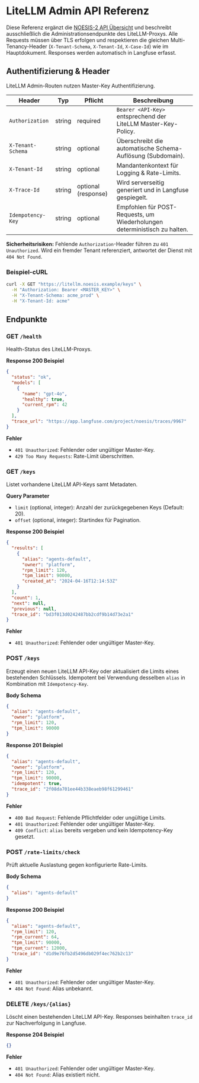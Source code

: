 # LiteLLM Admin API Referenz

Diese Referenz ergänzt die [NOESIS-2 API Übersicht](./reference.md) und beschreibt ausschließlich die Administrationsendpunkte des LiteLLM-Proxys. Alle Requests müssen über TLS erfolgen und respektieren die gleichen Multi-Tenancy-Header (`X-Tenant-Schema`, `X-Tenant-Id`, `X-Case-Id`) wie im Hauptdokument. Responses werden automatisch in Langfuse erfasst.

## Authentifizierung & Header

LiteLLM Admin-Routen nutzen Master-Key Authentifizierung.

| Header | Typ | Pflicht | Beschreibung |
| --- | --- | --- | --- |
| `Authorization` | string | required | `Bearer <API-Key>` entsprechend der LiteLLM Master-Key-Policy. |
| `X-Tenant-Schema` | string | optional | Überschreibt die automatische Schema-Auflösung (Subdomain). |
| `X-Tenant-Id` | string | optional | Mandantenkontext für Logging & Rate-Limits. |
| `X-Trace-Id` | string | optional (response) | Wird serverseitig generiert und in Langfuse gespiegelt. |
| `Idempotency-Key` | string | optional | Empfohlen für POST-Requests, um Wiederholungen deterministisch zu halten. |

**Sicherheitsrisiken:** Fehlende `Authorization`-Header führen zu `401 Unauthorized`. Wird ein fremder Tenant referenziert, antwortet der Dienst mit `404 Not Found`.

### Beispiel-cURL

```bash
curl -X GET "https://litellm.noesis.example/keys" \
  -H "Authorization: Bearer <MASTER_KEY>" \
  -H "X-Tenant-Schema: acme_prod" \
  -H "X-Tenant-Id: acme"
```

## Endpunkte

### GET `/health`
Health-Status des LiteLLM-Proxys.

**Response 200 Beispiel**
```json
{
  "status": "ok",
  "models": [
    {
      "name": "gpt-4o",
      "healthy": true,
      "current_rpm": 42
    }
  ],
  "trace_url": "https://app.langfuse.com/project/noesis/traces/9967"
}
```

**Fehler**
- `401 Unauthorized`: Fehlender oder ungültiger Master-Key.
- `429 Too Many Requests`: Rate-Limit überschritten.

### GET `/keys`
Listet vorhandene LiteLLM API-Keys samt Metadaten.

**Query Parameter**
- `limit` (optional, integer): Anzahl der zurückgegebenen Keys (Default: 20).
- `offset` (optional, integer): Startindex für Pagination.

**Response 200 Beispiel**
```json
{
  "results": [
    {
      "alias": "agents-default",
      "owner": "platform",
      "rpm_limit": 120,
      "tpm_limit": 90000,
      "created_at": "2024-04-16T12:14:53Z"
    }
  ],
  "count": 1,
  "next": null,
  "previous": null,
  "trace_id": "bd3f013d0242487bb2cdf9b14d73e2a1"
}
```

**Fehler**
- `401 Unauthorized`: Fehlender oder ungültiger Master-Key.

### POST `/keys`
Erzeugt einen neuen LiteLLM API-Key oder aktualisiert die Limits eines bestehenden Schlüssels. Idempotent bei Verwendung desselben `alias` in Kombination mit `Idempotency-Key`.

**Body Schema**
```json
{
  "alias": "agents-default",
  "owner": "platform",
  "rpm_limit": 120,
  "tpm_limit": 90000
}
```

**Response 201 Beispiel**
```json
{
  "alias": "agents-default",
  "owner": "platform",
  "rpm_limit": 120,
  "tpm_limit": 90000,
  "idempotent": true,
  "trace_id": "2f08da701ee44b338eaeb98f61299461"
}
```

**Fehler**
- `400 Bad Request`: Fehlende Pflichtfelder oder ungültige Limits.
- `401 Unauthorized`: Fehlender oder ungültiger Master-Key.
- `409 Conflict`: `alias` bereits vergeben und kein Idempotency-Key gesetzt.

### POST `/rate-limits/check`
Prüft aktuelle Auslastung gegen konfigurierte Rate-Limits.

**Body Schema**
```json
{
  "alias": "agents-default"
}
```

**Response 200 Beispiel**
```json
{
  "alias": "agents-default",
  "rpm_limit": 120,
  "rpm_current": 64,
  "tpm_limit": 90000,
  "tpm_current": 12000,
  "trace_id": "d1d9e76fb2d5496db029f4ec762b2c13"
}
```

**Fehler**
- `401 Unauthorized`: Fehlender oder ungültiger Master-Key.
- `404 Not Found`: Alias unbekannt.

### DELETE `/keys/{alias}`
Löscht einen bestehenden LiteLLM API-Key. Responses beinhalten `trace_id` zur Nachverfolgung in Langfuse.

**Response 204 Beispiel**
```json
{}
```

**Fehler**
- `401 Unauthorized`: Fehlender oder ungültiger Master-Key.
- `404 Not Found`: Alias existiert nicht.
